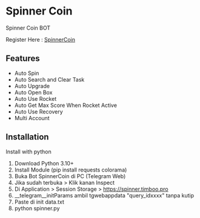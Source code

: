 
# Spinner Coin
Spinner Coin BOT

Register Here : [SpinnerCoin](https://t.me/spinnercoin_bot/app?startapp=r_4793584)


## Features

- Auto Spin
- Auto Search and Clear Task
- Auto Upgrade
- Auto Open Box
- Auto Use Rocket
- Auto Get Max Score When Rocket Active
- Auto Use Recovery
- Multi Account

## Installation

Install with python

1. Download Python 3.10+
2. Install Module (pip install requests colorama)
3. Buka Bot SpinnerCoin di PC (Telegram Web)
4. Jika sudah terbuka > Klik kanan Inspect
5. Di Application > Session Storage > https://spinner.timboo.pro
6. __telegram__initParams ambil tgwebappdata "query_idxxxx" tanpa kutip 
7. Paste di init data.txt
8. python spinner.py

